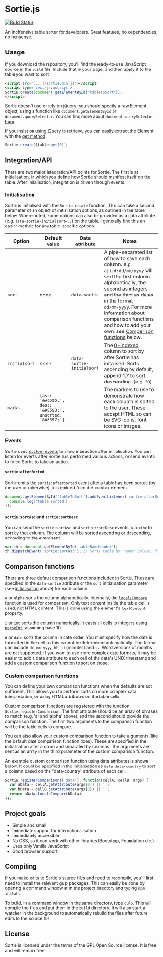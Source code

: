 # Sortie.js

[![Build Status](https://travis-ci.org/gregtyler/sortie.js.svg?branch=master)](https://travis-ci.org/gregtyler/sortie.js)

An inoffensive table sorter for developers. Great features, no dependencies, no nonsense.

## Usage

If you download the repository, you'll find the ready-to-use JavaScript source in the `build` file. Include that in your page, and then apply it to the table you want to sort

```html
<script src="[...]/sortie.min.js"></script>
<script type="text/javascript">
Sortie.create(document.getElementById('tableToSort'));
</script>
```

Sortie doesn't use or rely on jQuery; you should specify a raw Element object, using a function like `document.getElementById` or `document.querySelector`. You can find more about `document.querySelector` [here](https://developer.mozilla.org/en-US/docs/Web/API/Document/querySelector).

If you insist on using jQuery to retrieve, you can easily extract the Element with the [get method](https://api.jquery.com/get/#get1):
```javascript
Sortie.create($table.get(0));
```

## Integration/API
There are two major integration/API points for Sortie. The first is at initialisation, in which you define how Sortie should manifest itself on the table. After initalisation, integration is driven through events.

### Initialisation
Sortie is initialised with the `Sortie.create` function. This can take a second parameter of an object of initialisation options, as outlined in the table below. Where noted, some options can also be provided as a data attribute (e.g. `data-sortie-initialsort=..`) on the table. I generally find this an easier method for any table-specific options.

| Option | Default value | Data attribute | Notes |
| ------ | ------------- | -------------- | ----- |
| `sort` | _none_ | `data-sortie` | A pipe-separated list of how to save each column. e.g. `a\|i\|d:dd/mm/yyyy` will sort the first column alphabetically, the second as integers and the third as dates in the format `dd/mm/yyyy`. For more information about comparison functions and how to add your own, see [Comparison functions](#comparison-functions) below. |
| `initialsort` | _none_ | `data-sortie-initialsort` | The [0-indexed](https://en.wikipedia.org/wiki/Zero-based_numbering) column to sort by after Sortie has initalised. Sorts ascending by default, append 'D' to sort descending. (e.g. `5D`) |
| `marks` | `{asc: '&#8595;', desc: '&#8593;', unsorted: '&#8597;'}` | | The markers to use to demonstrate how each column is sorted to the user. These accept HTML so can be SVG icons, font icons or images. |

### Events
Sortie uses [custom events](https://developer.mozilla.org/en-US/docs/Web/Guide/Events/Creating_and_triggering_events) to allow interaction after initialisation. You can listen for events after Sortie has performed various actions, or send events to force Sortie to take an action.

#### `sortie:afterSorted`
Sortie emits the `sortie:afterSorted` event after a table has been sorted (by the user or otherwise). It is emitted from the `<table>` element.

```javascript
document.getElementById('tableToSort').addEventListener('sortie:afterSorted', () => {
  console.log('table sorted');
});
```

#### `sortie:sortAsc` and `sortie:sortDesc`
You can send the `sortie:sortAsc` and `sortie:sortDesc` events to a `<th>` to sort by that column. The column will be sorted ascending or descending, according to the event sent.

```javascript
var th = document.getElementById('tableNameHeader');
th.dispatchEvent('sortie:sortAsc'); // Sorts table by "name" column, from A-Z
```

## Comparison functions
There are three default comparison functions included in Sortie. These are specified in the `data-sortie` attribute or the `sort` initialisation parameter (see [Initialisation](#initialisation) above) for each column.

`a` or `alpha` sorts the column alphabetically. Internally, the [`localeCompare`](https://developer.mozilla.org/en-US/docs/Web/JavaScript/Reference/Global_Objects/String/localeCompare) function is used for comparison. Only text content inside the table cell is used, not HTML content. This is done using the element's [`textContent`](https://developer.mozilla.org/en-US/docs/Web/API/Node/textContent) property.

`i` or `int` sorts the column numerically. It casts all cells to integers using [`parseInt`](https://developer.mozilla.org/en-US/docs/Web/JavaScript/Reference/Global_Objects/parseInt), assuming base 10.

`d` or `date` sorts the column in date order. You must specify how the date is formatted in the cell as this cannot be determined automatically. The format can include `dd`, `mm`, `yyyy`, `hh`, `ii` (minutes) and `ss`. Word versions of months are not supported. If you want to use more complex date formats, it may be easier to add a data attribute to each cell of the date's UNIX timestamp and add a custom comparison function to sort on those.

### Custom comparison functions
You can define your own comparison functions when the defaults are not sufficient. This allows you to perform sorts on more complex data interpretation, or using HTML attributes on the table cells.

Custom comparison functions are registered with the function `Sortie.registerComparison`. The first attribute should be an array of phrases to match (e.g. 'a' and 'alpha' above), and the second should provide the comparison function. The first two arguments to the comparison function will be the table cells to compare.

You can also allow your custom comparison function to take arguments (like the default date comparison function does). These are specified in the initialisation after a colon and separated by commas. The arguments are sent as an array in the third parameter of the custom comparison function.

An example custom comparison function using data attributes is shown below. It could be specified in the initialisation as `data:data-country` to sort a column based on the "data-country" attribute of each cell.

```javascript
Sortie.registerComparison(['data'], function(cellA, cellB, args) {
  var aData = cellA.getAttribute(args[0]) || '';
  var bData = cellB.getAttribute(args[0]) || '';
  return aData.localeCompare(bData);
});
```

## Project goals
 - Simple and small
 - Immediate support for internationalisation
 - Immediately accessible
 - No CSS, so it can work with other libraries (Bootstrap, Foundation etc.)
 - Uses only Vanilla JavaScript
 - Good browser support

## Compiling
If you make edits to Sortie's source files and need to recompile, you'll first need to install the relevant gulp packages. This can easily be done by opening a command window at in the project directory and typing `npm install`.

To build, in a command window in the same directory, type `gulp`. This will compile the files and put them in the `build` directory. It will also start a watcher in the background to automatically rebuild the files after future edits to the source file.

## License
Sortie is licensed under the terms of the GPL Open Source license. It is free and will remain free.
